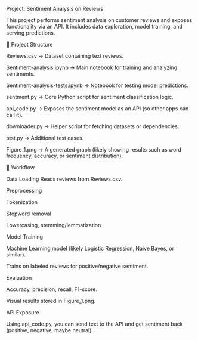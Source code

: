 Project: Sentiment Analysis on Reviews

This project performs sentiment analysis on customer reviews and exposes functionality via an API. It includes data exploration, model training, and serving predictions.

📂 Project Structure

Reviews.csv → Dataset containing text reviews.

Sentiment-analysis.ipynb → Main notebook for training and analyzing sentiments.

Sentiment-analysis-tests.ipynb → Notebook for testing model predictions.

sentment.py → Core Python script for sentiment classification logic.

api_code.py → Exposes the sentiment model as an API (so other apps can call it).

downloader.py → Helper script for fetching datasets or dependencies.

test.py → Additional test cases.

Figure_1.png → A generated graph (likely showing results such as word frequency, accuracy, or sentiment distribution).

🔧 Workflow

Data Loading
Reads reviews from Reviews.csv.

Preprocessing

Tokenization

Stopword removal

Lowercasing, stemming/lemmatization

Model Training

Machine Learning model (likely Logistic Regression, Naive Bayes, or similar).

Trains on labeled reviews for positive/negative sentiment.

Evaluation

Accuracy, precision, recall, F1-score.

Visual results stored in Figure_1.png.

API Exposure

Using api_code.py, you can send text to the API and get sentiment back (positive, negative, maybe neutral).
